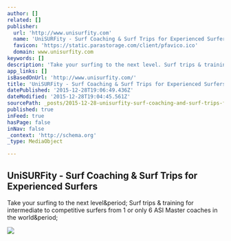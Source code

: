 ```yaml
---
author: []
related: []
publisher:
  url: 'http://www.unisurfity.com'
  name: 'UniSURFity - Surf Coaching & Surf Trips for Experienced Surfers'
  favicon: 'https://static.parastorage.com/client/pfavico.ico'
  domain: www.unisurfity.com
keywords: []
description: 'Take your surfing to the next level. Surf trips & training for intermediate to competitive surfers from 1 or only 6 ASI Master coaches in the world.'
app_links: []
isBasedOnUrl: 'http://www.unisurfity.com/'
title: 'UniSURFity - Surf Coaching & Surf Trips for Experienced Surfers'
datePublished: '2015-12-28T19:06:49.436Z'
dateModified: '2015-12-28T19:04:45.561Z'
sourcePath: _posts/2015-12-28-unisurfity-surf-coaching-and-surf-trips-for-experienced-surf.md
published: true
inFeed: true
hasPage: false
inNav: false
_context: 'http://schema.org'
_type: MediaObject

---
```

<article style=""><h1>UniSURFity - Surf Coaching &amp; Surf Trips for Experienced Surfers</h1><p>Take your surfing to the next level&amp;period; Surf trips &amp; training for intermediate to competitive surfers from 1 or only 6 ASI Master coaches in the world&amp;period;</p><img src="https://static.wixstatic.com/media/e533e9_ad831c367ec2480388afde33fc872df0.png" /></article>